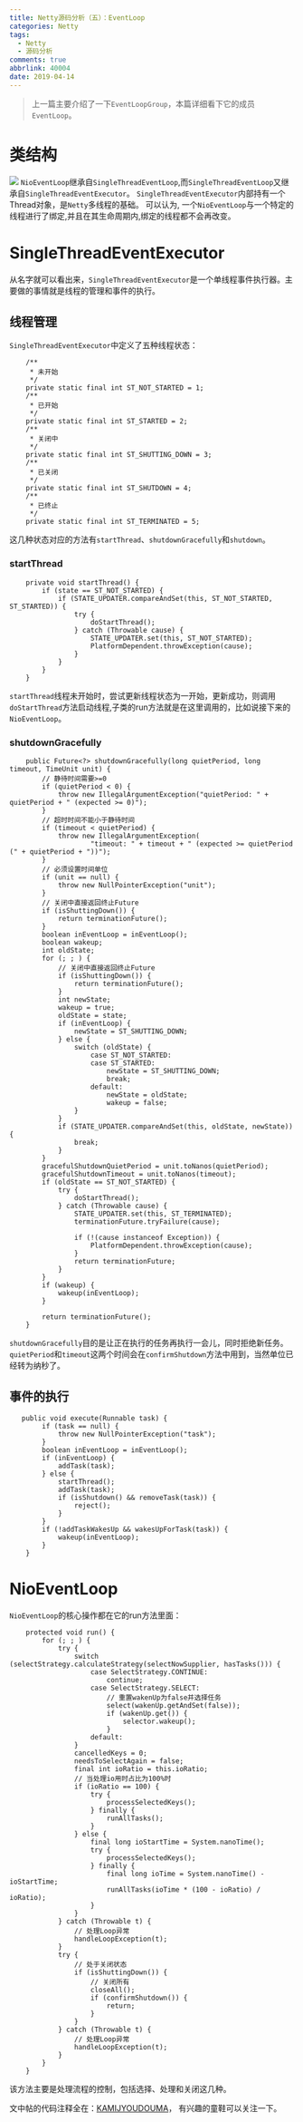 ```yaml
---
title: Netty源码分析（五）：EventLoop
categories: Netty
tags:
  - Netty
  - 源码分析
comments: true
abbrlink: 40004
date: 2019-04-14
---
```


>上一篇主要介绍了一下`EventLoopGroup`，本篇详细看下它的成员`EventLoop`。
# 类结构
![](https://user-gold-cdn.xitu.io/2019/4/20/16a3b0a8a2ad9b33?w=843&h=805&f=jpeg&s=44271)
`NioEventLoop`继承自`SingleThreadEventLoop`,而`SingleThreadEventLoop`又继承自`SingleThreadEventExecutor`。
`SingleThreadEventExecutor`内部持有一个Thread对象，是`Netty`多线程的基础。
可以认为, 一个`NioEventLoop`与一个特定的线程进行了绑定,并且在其生命周期内,绑定的线程都不会再改变。
# SingleThreadEventExecutor
从名字就可以看出来，`SingleThreadEventExecutor`是一个单线程事件执行器。主要做的事情就是线程的管理和事件的执行。
## 线程管理
`SingleThreadEventExecutor`中定义了五种线程状态：
```
    /**
     * 未开始
     */
    private static final int ST_NOT_STARTED = 1;
    /**
     * 已开始
     */
    private static final int ST_STARTED = 2;
    /**
     * 关闭中
     */
    private static final int ST_SHUTTING_DOWN = 3;
    /**
     * 已关闭
     */
    private static final int ST_SHUTDOWN = 4;
    /**
     * 已终止
     */
    private static final int ST_TERMINATED = 5;
```
这几种状态对应的方法有`startThread`、`shutdownGracefully`和`shutdown`。
### startThread
```
    private void startThread() {
        if (state == ST_NOT_STARTED) {
            if (STATE_UPDATER.compareAndSet(this, ST_NOT_STARTED, ST_STARTED)) {
                try {
                    doStartThread();
                } catch (Throwable cause) {
                    STATE_UPDATER.set(this, ST_NOT_STARTED);
                    PlatformDependent.throwException(cause);
                }
            }
        }
    }
```
`startThread`线程未开始时，尝试更新线程状态为一开始，更新成功，则调用`doStartThread`方法启动线程,子类的run方法就是在这里调用的，比如说接下来的`NioEventLoop`。
### shutdownGracefully
```
    public Future<?> shutdownGracefully(long quietPeriod, long timeout, TimeUnit unit) {
        // 静待时间需要>=0
        if (quietPeriod < 0) {
            throw new IllegalArgumentException("quietPeriod: " + quietPeriod + " (expected >= 0)");
        }
        // 超时时间不能小于静待时间
        if (timeout < quietPeriod) {
            throw new IllegalArgumentException(
                    "timeout: " + timeout + " (expected >= quietPeriod (" + quietPeriod + "))");
        }
        // 必须设置时间单位
        if (unit == null) {
            throw new NullPointerException("unit");
        }
        // 关闭中直接返回终止Future
        if (isShuttingDown()) {
            return terminationFuture();
        }
        boolean inEventLoop = inEventLoop();
        boolean wakeup;
        int oldState;
        for (; ; ) {
            // 关闭中直接返回终止Future
            if (isShuttingDown()) {
                return terminationFuture();
            }
            int newState;
            wakeup = true;
            oldState = state;
            if (inEventLoop) {
                newState = ST_SHUTTING_DOWN;
            } else {
                switch (oldState) {
                    case ST_NOT_STARTED:
                    case ST_STARTED:
                        newState = ST_SHUTTING_DOWN;
                        break;
                    default:
                        newState = oldState;
                        wakeup = false;
                }
            }
            if (STATE_UPDATER.compareAndSet(this, oldState, newState)) {
                break;
            }
        }
        gracefulShutdownQuietPeriod = unit.toNanos(quietPeriod);
        gracefulShutdownTimeout = unit.toNanos(timeout);
        if (oldState == ST_NOT_STARTED) {
            try {
                doStartThread();
            } catch (Throwable cause) {
                STATE_UPDATER.set(this, ST_TERMINATED);
                terminationFuture.tryFailure(cause);

                if (!(cause instanceof Exception)) {
                    PlatformDependent.throwException(cause);
                }
                return terminationFuture;
            }
        }
        if (wakeup) {
            wakeup(inEventLoop);
        }

        return terminationFuture();
    }
```
`shutdownGracefully`目的是让正在执行的任务再执行一会儿，同时拒绝新任务。`quietPeriod`和`timeout`这两个时间会在`confirmShutdown`方法中用到，当然单位已经转为纳秒了。
## 事件的执行
```
   public void execute(Runnable task) {
        if (task == null) {
            throw new NullPointerException("task");
        }
        boolean inEventLoop = inEventLoop();
        if (inEventLoop) {
            addTask(task);
        } else {
            startThread();
            addTask(task);
            if (isShutdown() && removeTask(task)) {
                reject();
            }
        }
        if (!addTaskWakesUp && wakesUpForTask(task)) {
            wakeup(inEventLoop);
        }
    }
```
# NioEventLoop
`NioEventLoop`的核心操作都在它的run方法里面：
```
    protected void run() {
        for (; ; ) {
            try {
                switch (selectStrategy.calculateStrategy(selectNowSupplier, hasTasks())) {
                    case SelectStrategy.CONTINUE:
                        continue;
                    case SelectStrategy.SELECT:
                        // 重置wakenUp为false并选择任务
                        select(wakenUp.getAndSet(false));
                        if (wakenUp.get()) {
                            selector.wakeup();
                        }
                    default:
                }
                cancelledKeys = 0;
                needsToSelectAgain = false;
                final int ioRatio = this.ioRatio;
                // 当处理io用时占比为100%时
                if (ioRatio == 100) {
                    try {
                        processSelectedKeys();
                    } finally {
                        runAllTasks();
                    }
                } else {
                    final long ioStartTime = System.nanoTime();
                    try {
                        processSelectedKeys();
                    } finally {
                        final long ioTime = System.nanoTime() - ioStartTime;
                        runAllTasks(ioTime * (100 - ioRatio) / ioRatio);
                    }
                }
            } catch (Throwable t) {
                // 处理Loop异常
                handleLoopException(t);
            }
            try {
                // 处于关闭状态
                if (isShuttingDown()) {
                    // 关闭所有
                    closeAll();
                    if (confirmShutdown()) {
                        return;
                    }
                }
            } catch (Throwable t) {
                // 处理Loop异常
                handleLoopException(t);
            }
        }
    }
```
该方法主要是处理流程的控制，包括选择、处理和关闭这几种。

文中帖的代码注释全在：[KAMIJYOUDOUMA](https://github.com/KAMIJYOUDOUMA/nettyForAnalysis.git)， 有兴趣的童鞋可以关注一下。


 

